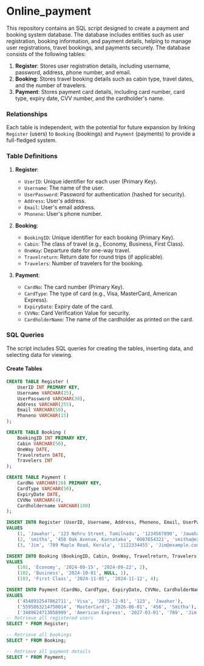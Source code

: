 # Online_payment
This repository contains an SQL script designed to create a payment and booking system database. The database includes entities such as user registration, booking information, and payment details, helping to manage user registrations, travel bookings, and payments securely.
The database consists of the following tables:

1. **Register**: Stores user registration details, including username, password, address, phone number, and email.
2. **Booking**: Stores travel booking details such as cabin type, travel dates, and the number of travelers.
3. **Payment**: Stores payment card details, including card number, card type, expiry date, CVV number, and the cardholder's name.

### Relationships

Each table is independent, with the potential for future expansion by linking `Register` (users) to `Booking` (bookings) and `Payment` (payments) to provide a full-fledged system.

### Table Definitions

1. **Register**:
   - `UserID`: Unique identifier for each user (Primary Key).
   - `Username`: The name of the user.
   - `UserPassword`: Password for authentication (hashed for security).
   - `Address`: User's address.
   - `Email`: User's email address.
   - `Phoneno`: User's phone number.

2. **Booking**:
   - `BookingID`: Unique identifier for each booking (Primary Key).
   - `Cabin`: The class of travel (e.g., Economy, Business, First Class).
   - `OneWay`: Departure date for one-way travel.
   - `Travelreturn`: Return date for round trips (if applicable).
   - `Travelers`: Number of travelers for the booking.

3. **Payment**:
   - `CardNo`: The card number (Primary Key).
   - `CardType`: The type of card (e.g., Visa, MasterCard, American Express).
   - `ExpiryDate`: Expiry date of the card.
   - `CVVNo`: Card Verification Value for security.
   - `CardholderName`: The name of the cardholder as printed on the card.

### SQL Queries

The script includes SQL queries for creating the tables, inserting data, and selecting data for viewing.

#### Create Tables
```sql
CREATE TABLE Register (
    UserID INT PRIMARY KEY,
    Username VARCHAR(25),
    UserPassword VARCHAR(30),
    Address VARCHAR(255),
    Email VARCHAR(50),
    Phoneno VARCHAR(15)
);

CREATE TABLE Booking (
    BookingID INT PRIMARY KEY,
    Cabin VARCHAR(50),
    OneWay DATE,
    Travelreturn DATE,
    Travelers INT
);

CREATE TABLE Payment (
    CardNo VARCHAR(20) PRIMARY KEY,
    CardType VARCHAR(50),
    ExpiryDate DATE,
    CVVNo VARCHAR(4),
    Cardholdername VARCHAR(100)
);

INSERT INTO Register (UserID, Username, Address, Phoneno, Email, UserPassword)
VALUES
    (1, 'Jawahar', '123 Nehru Street, Tamilnadu', '1234567890', 'Jawahar@example.com', 'hashed_password1'),
    (2, 'smitha', '456 Oak Avenue, Karnataka', '0987654321', 'smitha@example.com', 'hashed_password2'),
    (3, 'Jim', '789 Maple Road, Kerala', '1122334455', 'Jim@example.com', 'hashed_password3');

INSERT INTO Booking (BookingID, Cabin, OneWay, Travelreturn, Travelers)
VALUES
    (101, 'Economy', '2024-09-15', '2024-09-22', 2),
    (102, 'Business', '2024-10-01', NULL, 1),
    (103, 'First Class', '2024-11-05', '2024-11-12', 4);

INSERT INTO Payment (CardNo, CardType, ExpiryDate, CVVNo, CardholderName)
VALUES 
    ('4548932547862711', 'Visa', '2025-12-01', '123', 'Jawahar'),
    ('5595863214750014', 'MasterCard', '2026-06-01', '456', 'Smitha'),
    ('3489624713058909', 'American Express', '2027-03-01', '789', 'Jim');
-- Retrieve all registered users
SELECT * FROM Register;

-- Retrieve all bookings
SELECT * FROM Booking;

-- Retrieve all payment details
SELECT * FROM Payment;
